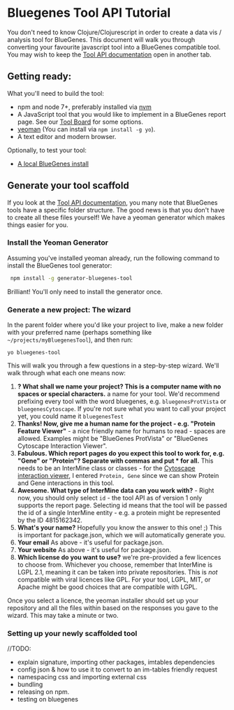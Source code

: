 # Bluegenes Tool API Tutorial

You don't need to know Clojure/Clojurescript in order to create a data vis / analysis tool for BlueGenes. This document will walk you through converting your favourite javascript tool into a BlueGenes compatible tool. You may wish to keep the [Tool API documentation](tool-api) open in another tab.

## Getting ready:

What you'll need to build the tool:

- npm and node 7+, preferably installed via [nvm](https://github.com/creationix/nvm)
- A JavaScript tool that you would like to implement in a BlueGenes report page. See our [Tool Board](https://github.com/intermine/bluegenes/projects/2#column-943519) for some options.
- [yeoman](http://yeoman.io/) (You can install via `npm install -g yo`).
- A text editor and modern browser.

Optionally, to test your tool:

- [A local BlueGenes install](https://github.com/intermine/bluegenes/blob/dev/docs/getting-started.md)

## Generate your tool scaffold

If you look at the [Tool API documentation](tool-api), you many note that BlueGenes tools have a specific folder structure. The good news is that you don't have to create all these files yourself! We have a yeoman generator which makes things easier for you.

### Install the Yeoman Generator

Assuming you've installed yeoman already, run the following command to install the BlueGenes tool generator:

```bash
 npm install -g generator-bluegenes-tool
```

Brilliant! You'll only need to install the generator once.

### Generate a new project: The wizard

In the parent folder where you'd like your project to live, make a new folder with your preferred name (perhaps something like `~/projects/myBluegenesTool`), and then run:

```
yo bluegenes-tool
```

This will walk you through a few questions in a step-by-step wizard. We'll walk through what each one means now:

1. **? What shall we name your project? This is a computer name with no spaces or special characters.** a name for your tool. We'd recommend prefixing every tool with the word bluegenes, e.g. `bluegenesProtVista` or `bluegenesCytoscape`. If you're not sure what you want to call your project yet, you could name it `bluegenesTest`
2. **Thanks! Now, give me a human name for the project - e.g. "Protein Feature Viewer"** - a nice friendly name for humans to read - spaces are allowed. Examples might be "BlueGenes ProtVista" or "BlueGenes Cytoscape Interaction Viewer".
3. **Fabulous. Which report pages do you expect this tool to work for, e.g. "Gene" or "Protein"? Separate with commas and put * for all.** This needs to be an InterMine class or classes - for the [Cytoscape interaction viewer](https://github.com/intermine/bluegenes/projects/2#column-943519), I entered `Protein, Gene` since we can show Protein and Gene interactions in this tool.
4. **Awesome. What type of InterMine data can you work with?** - Right now, you should only select `id` - the tool API as of version 1 only supports the report page. Selecting id means that the tool will be passed the id of a single InterMine entity - e.g. a protein might be represented by the ID 4815162342.
5. **What's your name?** Hopefully you know the answer to this one! ;) This is important for package.json, which we will automatically generate you.
6. **Your email** As above - it's useful for package.json.
7. **Your website**  As above - it's useful for package.json.
8. **Which license do you want to use?** we're pre-provided a few licences to choose from. Whichever you choose, remember that InterMine is LGPL 2.1, meaning it can be taken into private repositories. This is _not_ compatible with viral licences like GPL. For your tool, LGPL, MIT, or Apache might be good choices that are compatible with LGPL.

Once you select a licence, the yeoman installer should set up your repository and all the files within based on the responses you gave to the wizard. This may take a minute or two.

### Setting up your newly scaffolded tool

//TODO:

- explain signature, importing other packages, imtables dependencies
- config json & how to use it to convert to an im-tables friendly request
- namespacing css and importing external css
- bundling
- releasing on npm.
- testing on bluegenes
